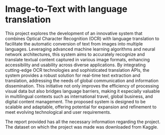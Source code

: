 # Image-to-Text with language translation
This project explores the development of an innovative system that combines Optical Character Recognition (OCR) with language translation to facilitate the automatic conversion of text from images into multiple languages. Leveraging advanced machine learning algorithms and neural network architectures, this system aims to accurately recognize and translate textual content captured in various image formats, enhancing accessibility and usability across diverse applications. By integrating cutting-edge OCR technologies and sophisticated translation APIs, the system provides a robust solution for real-time text extraction and translation, addressing the needs of global communication and information dissemination. This initiative not only improves the efficiency of processing visual data but also bridges language barriers, making it especially valuable in multilingual contexts such as international travel, global business, and digital content management. The proposed system is designed to be scalable and adaptable, offering potential for expansion and refinement to meet evolving technological and user requirements.

The report provided has all the necessary information regarding the project. The dataset on which the project was made was downloaded from Kaggle.
